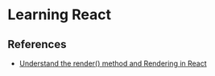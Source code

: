 # Learning React

## References

- [Understand the render() method and Rendering in React](https://upmostly.com/tutorials/understand-the-render-method-and-rendering-in-react)

